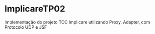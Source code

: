 # ImplicareTP02
Implementação do projeto TCC Implicare utilizando Proxy, Adapter, com Protocolo UDP e JSF

